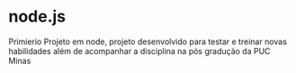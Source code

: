 # node.js
Primierio Projeto em node, projeto desenvolvido para testar e treinar novas habilidades além de acompanhar a disciplina na pós gradução da PUC Minas
